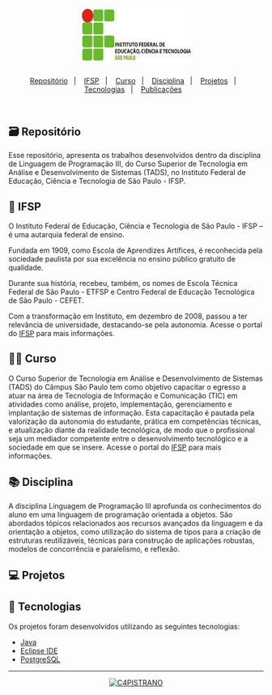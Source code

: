 <h1 align="center">
  <a href="https://spo.ifsp.edu.br/">
     <img alt="Logo IFSP" title="Logo IFSP" src="https://github.com/C4PISTRANO/DW2A4/blob/main/github/logoIFSP.png" width="220px"/>
  </a>
 </h1>

<p align="center">
  <a href="https://github.com/C4PISTRANO/DW2A4/blob/main/README.md#-repositório">Repositório</a>&nbsp;&nbsp;&nbsp;|&nbsp;&nbsp;&nbsp;
  <a href="#-ifsp">IFSP</a>&nbsp;&nbsp;&nbsp;|&nbsp;&nbsp;&nbsp;
  <a href="#-curso">Curso</a>&nbsp;&nbsp;&nbsp;|&nbsp;&nbsp;&nbsp;
  <a href="#-disciplina">Disciplina</a>&nbsp;&nbsp;&nbsp;|&nbsp;&nbsp;&nbsp;
  <a href="#-projetos">Projetos</a>&nbsp;&nbsp;&nbsp;|&nbsp;&nbsp;&nbsp;
  <a href="#-tecnologias">Tecnologias</a>&nbsp;&nbsp;&nbsp;|&nbsp;&nbsp;&nbsp;
  <a href="#-publicações">Publicações</a>&nbsp;&nbsp;&nbsp;
 </p>
 
 <br>

## 🗃️ Repositório

Esse repositório, apresenta os trabalhos desenvolvidos dentro da disciplina de Linguagem de Programação III, do Curso Superior de Tecnologia em Análise e Desenvolvimento de Sistemas (TADS), no Instituto Federal de Educação, Ciência e Tecnologia de São Paulo - IFSP.

## 🏫 IFSP

O Instituto Federal de Educação, Ciência e Tecnologia de São Paulo - IFSP – é uma autarquia federal de ensino.

Fundada em 1909, como Escola de Aprendizes Artífices, é reconhecida pela sociedade paulista por sua excelência no ensino público gratuito de qualidade.

Durante sua história, recebeu, também, os nomes de Escola Técnica Federal de São Paulo - ETFSP e Centro Federal de Educação Tecnológica de São Paulo - CEFET. 

Com a transformação em Instituto, em dezembro de 2008, passou a ter relevância de universidade, destacando-se pela autonomia. Acesse o portal do [IFSP](https://spo.ifsp.edu.br/) para mais informações.

## 👨‍💻 Curso

O Curso Superior de Tecnologia em Análise e Desenvolvimento de Sistemas (TADS) do Câmpus São Paulo tem como objetivo capacitar o egresso a atuar na área de Tecnologia de Informação e Comunicação (TIC) em atividades como análise, projeto, implementação, gerenciamento e implantação de sistemas de informação. Esta capacitação é pautada pela valorização da autonomia do estudante, prática em competências técnicas, e atualização diante da realidade tecnológica, de modo que o profissional seja um mediador competente entre o desenvolvimento tecnológico e a sociedade em que se insere. Acesse o portal do [IFSP](https://spo.ifsp.edu.br/tads) para mais informações.

## 📚 Disciplina

A disciplina Linguagem de Programação III aprofunda os conhecimentos do aluno em uma linguagem de programação orientada a objetos. São abordados tópicos relacionados aos recursos avançados da linguagem e da orientação a objetos, como utilização do sistema de tipos para a criação de estruturas reutilizáveis, técnicas para construção de aplicações robustas, modelos de concorrência e paralelismo, e reflexão.

## 💻 Projetos

<b></b>


</p>



## 🚀 Tecnologias

Os projetos foram desenvolvidos utilizando as seguintes tecnologias:

- <a href="https://www.java.com/pt-BR/">Java</a> 
- <a href="https://www.eclipse.org/">Eclipse IDE</a>
- <a href="https://www.postgresql.org/">PostgreSQL</a>

<!--
## 🌎 Publicações

Para acessar e testar as funcionalidades das páginas criadas, basta clicar na imagem correspondente:
-->
<!--
<p align="center">
  <a href="https://github.com/F3RREIRA/LP2A4/tree/main/ProjetoBanco">
    <img alt="teste" title="teste1" src="#" width="250px" border-radius="3px">
  </a>
</p>
-->
  
---
 <p align="center">
 <a href="https://github.com/C4PISTRANO">
    <img alt="C4PISTRANO" title="C4PISTRANO" src="https://github.com/C4PISTRANO/Portifolio/blob/main/github/logo.png" width="200px">
 </a>
 </p>
